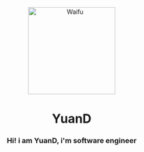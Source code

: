 <div align="center">
    <img src="https://pbs.twimg.com/media/EuDAtdlWQAsBKid.jpg" alt="Waifu" width="200">
    <h1 align="center">YuanD</h1>
    <h3 align="center">Hi! i am YuanD, i'm software engineer</h3>
</div>
